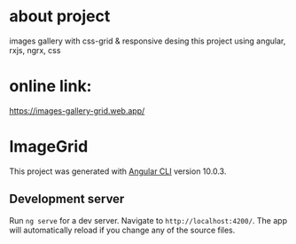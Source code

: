 # about project 
images gallery with css-grid & responsive desing
this project using angular, rxjs, ngrx, css

# online link: 
https://images-gallery-grid.web.app/

# ImageGrid

This project was generated with [Angular CLI](https://github.com/angular/angular-cli) version 10.0.3.

## Development server

Run `ng serve` for a dev server. Navigate to `http://localhost:4200/`. The app will automatically reload if you change any of the source files.
